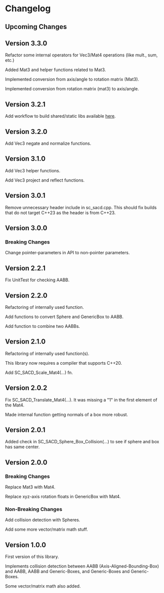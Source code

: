 # Changelog

## Upcoming Changes

## Version 3.3.0

Refactor some internal operators for Vec3/Mat4 operations (like mult., sum,
etc.)

Added Mat3 and helper functions related to Mat3.

Implemented conversion from axis/angle to rotation matrix (Mat3).

Implemented conversion from rotation matrix (mat3) to axis/angle.

## Version 3.2.1

Add workflow to build shared/static libs available
[here](https://git.seodisparate.com/stephenseo/3d_collision_helpers/releases).

## Version 3.2.0

Add Vec3 negate and normalize functions.

## Version 3.1.0

Add Vec3 helper functions.

Add Vec3 project and reflect functions.

## Version 3.0.1

Remove unnecessary header include in sc_sacd.cpp. This should fix builds that
do not target C++23 as the header is from C++23.

## Version 3.0.0

### Breaking Changes

Change pointer-parameters in API to non-pointer parameters.

## Version 2.2.1

Fix UnitTest for checking AABB.

## Version 2.2.0

Refactoring of internally used function.

Add functions to convert Sphere and GenericBox to AABB.

Add function to combine two AABBs.

## Version 2.1.0

Refactoring of internally used function(s).

This library now requires a compiler that supports C++20.

Add SC_SACD_Scale_Mat4(...) fn.

## Version 2.0.2

Fix SC_SACD_Translate_Mat4(...). It was missing a "1" in the first element of
the Mat4.

Made internal function getting normals of a box more robust.

## Version 2.0.1

Added check in SC_SACD_Sphere_Box_Collision(...) to see if sphere and box has
same center.

## Version 2.0.0

### Breaking Changes

Replace Mat3 with Mat4.

Replace xyz-axis rotation floats in GenericBox with Mat4.

### Non-Breaking Changes

Add collision detection with Spheres.

Add some more vector/matrix math stuff.

## Version 1.0.0

First version of this library.

Implements collision detection between AABB (Axis-Aligned-Bounding-Box) and
AABB, AABB and Generic-Boxes, and Generic-Boxes and Generic-Boxes.

Some vector/matrix math also added.
